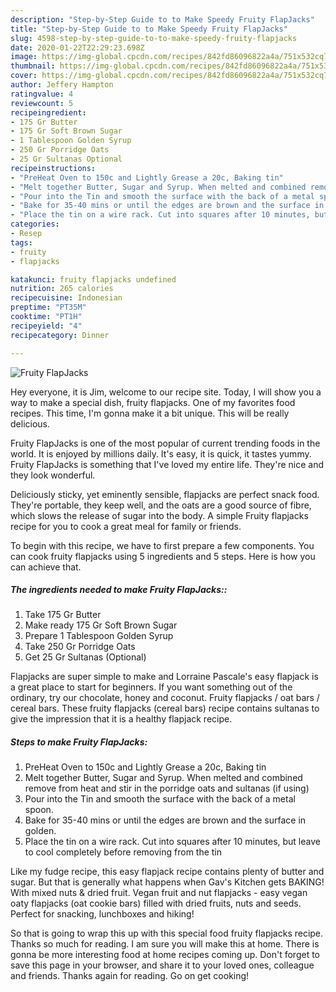 ```yaml
---
description: "Step-by-Step Guide to to Make Speedy Fruity FlapJacks"
title: "Step-by-Step Guide to to Make Speedy Fruity FlapJacks"
slug: 4598-step-by-step-guide-to-to-make-speedy-fruity-flapjacks
date: 2020-01-22T22:29:23.698Z
image: https://img-global.cpcdn.com/recipes/842fd86096822a4a/751x532cq70/fruity-flapjacks-recipe-main-photo.jpg
thumbnail: https://img-global.cpcdn.com/recipes/842fd86096822a4a/751x532cq70/fruity-flapjacks-recipe-main-photo.jpg
cover: https://img-global.cpcdn.com/recipes/842fd86096822a4a/751x532cq70/fruity-flapjacks-recipe-main-photo.jpg
author: Jeffery Hampton
ratingvalue: 4
reviewcount: 5
recipeingredient:
- 175 Gr Butter
- 175 Gr Soft Brown Sugar
- 1 Tablespoon Golden Syrup
- 250 Gr Porridge Oats
- 25 Gr Sultanas Optional
recipeinstructions:
- "PreHeat Oven to 150c and Lightly Grease a 20c, Baking tin"
- "Melt together Butter, Sugar and Syrup. When melted and combined remove from heat and stir in the porridge oats and sultanas (if using)"
- "Pour into the Tin and smooth the surface with the back of a metal spoon."
- "Bake for 35-40 mins or until the edges are brown and the surface in golden."
- "Place the tin on a wire rack. Cut into squares after 10 minutes, but leave to cool completely before removing from the tin"
categories:
- Resep
tags:
- fruity
- flapjacks

katakunci: fruity flapjacks undefined
nutrition: 265 calories
recipecuisine: Indonesian
preptime: "PT35M"
cooktime: "PT1H"
recipeyield: "4"
recipecategory: Dinner

---
```



![Fruity FlapJacks](https://img-global.cpcdn.com/recipes/842fd86096822a4a/751x532cq70/fruity-flapjacks-recipe-main-photo.jpg)

Hey everyone, it is Jim, welcome to our recipe site. Today, I will show you a way to make a special dish, fruity flapjacks. One of my favorites food recipes. This time, I'm gonna make it a bit unique. This will be really delicious.

Fruity FlapJacks is one of the most popular of current trending foods in the world. It is enjoyed by millions daily. It's easy, it is quick, it tastes yummy. Fruity FlapJacks is something that I've loved my entire life. They're nice and they look wonderful.

Deliciously sticky, yet eminently sensible, flapjacks are perfect snack food. They&#39;re portable, they keep well, and the oats are a good source of fibre, which slows the release of sugar into the body. A simple Fruity flapjacks recipe for you to cook a great meal for family or friends.


To begin with this recipe, we have to first prepare a few components. You can cook fruity flapjacks using 5 ingredients and 5 steps. Here is how you can achieve that.

##### The ingredients needed to make Fruity FlapJacks::

1. Take 175 Gr Butter
1. Make ready 175 Gr Soft Brown Sugar
1. Prepare 1 Tablespoon Golden Syrup
1. Take 250 Gr Porridge Oats
1. Get 25 Gr Sultanas (Optional)


Flapjacks are super simple to make and Lorraine Pascale&#39;s easy flapjack is a great place to start for beginners. If you want something out of the ordinary, try our chocolate, honey and coconut. Fruity flapjacks / oat bars / cereal bars. These fruity flapjacks (cereal bars) recipe contains sultanas to give the impression that it is a healthy flapjack recipe. 

##### Steps to make Fruity FlapJacks:

1. PreHeat Oven to 150c and Lightly Grease a 20c, Baking tin
1. Melt together Butter, Sugar and Syrup. When melted and combined remove from heat and stir in the porridge oats and sultanas (if using)
1. Pour into the Tin and smooth the surface with the back of a metal spoon.
1. Bake for 35-40 mins or until the edges are brown and the surface in golden.
1. Place the tin on a wire rack. Cut into squares after 10 minutes, but leave to cool completely before removing from the tin


Like my fudge recipe, this easy flapjack recipe contains plenty of butter and sugar. But that is generally what happens when Gav&#39;s Kitchen gets BAKING! With mixed nuts &amp; dried fruit. Vegan fruit and nut flapjacks - easy vegan oaty flapjacks (oat cookie bars) filled with dried fruits, nuts and seeds. Perfect for snacking, lunchboxes and hiking! 

So that is going to wrap this up with this special food fruity flapjacks recipe. Thanks so much for reading. I am sure you will make this at home. There is gonna be more interesting food at home recipes coming up. Don't forget to save this page in your browser, and share it to your loved ones, colleague and friends. Thanks again for reading. Go on get cooking!
